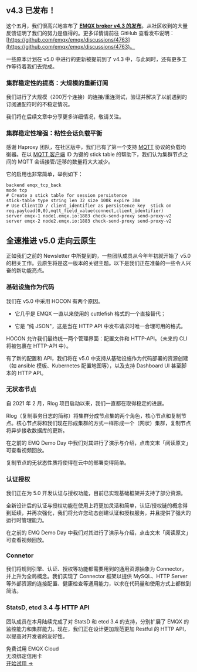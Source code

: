 ## v4.3 已发布！

这个五月，我们很高兴地宣布了 **[EMQX broker v4.3 的发布](https://www.emqx.com/zh/blog/emqx-4-3-0-release-notes)**。从社区收到的大量反馈证明了我们的努力是值得的。更多详情请前往 GitHub 查看发布说明：[https://github.com/emqx/emqx/discussions/4763](https://github.com/emqx/emqx/discussions/4763)。

一些原本计划在 v5.0 中进行的更新被提前到了 v4.3 中，与此同时，还有更多工作等待着我们去完成。

### 集群稳定性的提高：大规模的重新订阅

我们进行了大规模（200万个连接）的连接/重连测试，验证并解决了以前遇到的订阅通配符时的不稳定情况。

我们将在后续文章中分享更多详细情况，敬请关注。

### 集群稳定性增强：粘性会话负载平衡

感谢 Haproxy 团队，在社区版中，我们已有了第一个支持 [MQTT](https://www.emqx.com/zh/mqtt-guide) 协议的负载均衡器。在以 [MQTT 客户端](https://www.emqx.com/zh/blog/introduction-to-the-commonly-used-mqtt-client-library) ID 为键的 stick table 的帮助下，我们认为集群节点之间的 MQTT 会话接管/迁移的数量将大大减少。

它的启用也非常简单，举例如下：

```
backend emqx_tcp_back
mode tcp
# Create a stick table for session persistence
stick-table type string len 32 size 100k expire 30m
# Use ClientID / client_identifier as persistence key  stick on req.payload(0,0),mqtt_field_value(connect,client_identifier)
server emqx-1 node1.emqx.io:1883 check-send-proxy send-proxy-v2
server emqx-2 node2.emqx.io:1883 check-send-proxy send-proxy-v2
```



## 全速推进 v5.0 走向云原生

正如我们之前的 Newsletter 中所提到的，一些团队成员从今年年初就开始了 v5.0 的相关工作。云原生将是这一版本的关键主题。以下是我们正在准备的一些令人兴奋的新功能亮点。

### 基础设施作为代码

我们在 v5.0 中采用 HOCON 有两个原因。

- 它几乎是 EMQX 一直以来使用的 cuttlefish 格式的一个直接替代；

- 它是 “纯 JSON"，这是当在 HTTP API 中发布请求时唯一合理可用的格式。

HOCON 允许我们最终统一两个管理界面：配置文件和 HTTP-API。（未来的 CLI 将被包裹在 HTTP-API 中）。

有了新的配置和 API，我们将在 v5.0 中支持从基础设施作为代码部署的资源创建（如 ansible 模板、Kubernetes 配置地图等），以及支持 Dashboard UI 甚至脚本的 HTTP API。

### 无状态节点

自 2021 年 2 月，Rlog 项目启动以来，我们一直都在取得稳定的进展。

Rlog（复制事务日志的简称）将集群分成节点集的两个角色，核心节点和复制节点。核心节点将和我们现在形成集群的方式一样形成一个（网状）集群，复制节点将异步接收数据库的更新。

在之前的 EMQ Demo Day 中我们对其进行了演示与介绍，点击文末「阅读原文」可查看视频回放。

复制节点的无状态性质将使得在云中的部署变得简单。

### 认证授权

我们正在为 5.0 开发认证与授权功能，目前已实现基础框架并支持了部分资源。

全新设计后的认证与授权功能在使用上将更加灵活和简单，认证/授权链的概念得到延续，并再次强化，我们将允许您动态创建认证和授权服务，并且提供了强大的运行时管理能力。

在之前的 EMQ Demo Day 中我们对其进行了演示与介绍，点击文末「阅读原文」可查看视频回放。

### Connetor

我们将规则引擎、认证、授权等功能都需要用到的通用资源抽象为 Connector，并上升为全局概念。我们实现了 Connector 框架以提供 MySQL、HTTP Server 等外部资源的连接配置、健康检查等通用能力，以求在代码量和使用方式上都做到简洁。

### StatsD, etcd 3.4 与 HTTP API

团队成员在本月陆续完成了对 StatsD 和 etcd 3.4 的支持，分别扩展了 EMQX 的监控能力和集群能力。现在，我们正在设计更加规范更加 Restful 的 HTTP API，以提高对开发者的友好性。


<section class="promotion">
    <div>
        免费试用 EMQX Cloud
        <div class="is-size-14 is-text-normal has-text-weight-normal">无须绑定信用卡</div>
    </div>
    <a href="https://accounts-zh.emqx.com/signup?continue=https://cloud.emqx.com/console/deployments/0?oper=new" class="button is-gradient px-5">开始试用 →</a >
</section>
